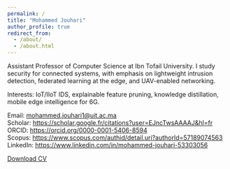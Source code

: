 ```yaml
---
permalink: /
title: "Mohammed Jouhari"
author_profile: true
redirect_from: 
  - /about/
  - /about.html
---
```


Assistant Professor of Computer Science at Ibn Tofail University. I study security for connected systems, with emphasis on lightweight intrusion detection, federated learning at the edge, and UAV-enabled networking.

Interests: IoT/IIoT IDS, explainable feature pruning, knowledge distillation, mobile edge intelligence for 6G.

Email: mohammed.jouhari1@uit.ac.ma  
Scholar: https://scholar.google.fr/citations?user=EJncTwsAAAAJ&hl=fr  
ORCID: https://orcid.org/0000-0001-5406-8594  
Scopus: https://www.scopus.com/authid/detail.uri?authorId=57189074563  
LinkedIn: https://www.linkedin.com/in/mohammed-jouhari-53303056

[Download CV](/files/CV_Mohammed_Jouhari.pdf)
